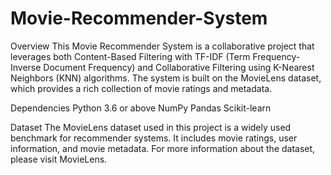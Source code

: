 # Movie-Recommender-System

Overview
This Movie Recommender System is a collaborative project that leverages both Content-Based Filtering with TF-IDF (Term Frequency-Inverse Document Frequency) and Collaborative Filtering using K-Nearest Neighbors (KNN) algorithms. 
The system is built on the MovieLens dataset, which provides a rich collection of movie ratings and metadata.

Dependencies
Python 3.6 or above
NumPy
Pandas
Scikit-learn

Dataset
The MovieLens dataset used in this project is a widely used benchmark for recommender systems. It includes movie ratings, user information, and movie metadata.
For more information about the dataset, please visit MovieLens.
